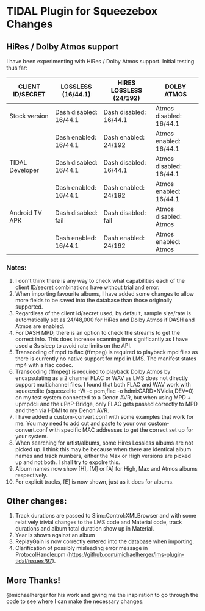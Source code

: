 # TIDAL Plugin for Squeezebox Changes

## HiRes / Dolby Atmos support
 
I have been experimenting with HiRes / Dolby Atmos support. Initial testing thus far:
 
|CLIENT ID/SECRET|LOSSLESS (16/44.1)     |HIRES LOSSLESS (24/192)|DOLBY ATMOS             |
|----------------|-----------------------|-----------------------|------------------------|
|Stock version   |Dash disabled: 16/44.1 |Dash disabled: 16/44.1 |Atmos disabled: 16/44.1 |
|                |Dash enabled: 16/44.1  |Dash enabled: 24/192   |Atmos enabled: 16/44.1  |
|TIDAL Developer |Dash disabled: 16/44.1 |Dash disabled: 16/44.1 |Atmos disabled: 16/44.1 |
|                |Dash enabled: 16/44.1  |Dash enabled: 24/192   |Atmos enabled: 16/44.1  |
|Android TV APK  |Dash disabled: fail    |Dash disabled: fail    |Atmos disabled: Atmos   |
|                |Dash enabled: 16/44.1  |Dash enabled: 24/192   |Atmos enabled: Atmos    |
 
### Notes:
1. I don't think there is any way to check what capabilities each of the client ID/secret combinations have without trial and error.
2. When importing favourite albums, I have added some changes to allow more fields to be saved into the database than those originally supported.
3. Regardless of the client id/secret used, by default, sample size/rate is automatically set as 24/48,000 for HiRes and Dolby Atmos if DASH and Atmos are enabled.
4. For DASH MPD, there is an option to check the streams to get the correct info. This does increase scanning time significantly as I have used a 3s sleep to avoid rate limits on the API.
5. Transcoding of mpd to flac (ffmpeg) is required to playback mpd files as there is currently no native support for mpd in LMS. The manifest states mp4 with a flac codec.
6. Transcoding (ffmpeg) is required to playback Dolby Atmos by encapsulating as a 2 channel FLAC or WAV as LMS does not directly support multichannel files. I found that both FLAC and WAV work with squeezelite (squeezelite -W -c pcm,flac -o hdmi:CARD=NVidia,DEV=0) on my test system connected to a Denon AVR, but when using MPD + upmpdcli and the uPnP-Bridge, only FLAC gets passed correctly to MPD and then via HDMI to my Denon AVR.
7. I have added a custom-convert.conf with some examples that work for me. You may need to add cut and paste to your own custom-convert.conf with specific MAC addresses to get the correct set up for your system.
8. When searching for artist/albums, some Hires Lossless albums are not picked up. I think this may be because when there are identical album names and track numbers, either the Max or High versions are picked up and not both. I shall try to expolre this.
9. Album names now show [H], [M] or [A] for High, Max and Atmos albums respectively.
10. For explicit tracks, [E] is now shown, just as it does for albums.
 
## Other changes:
1. Track durations are passed to Slim::Control:XMLBrowser and with some relatively trivial changes to the LMS code and Material code, track durations and album total duration show up in Material.
2. Year is shown against an album
3. ReplayGain is now correctly entered into the database when importing.
4. Clarification of possibly misleading error message in ProtocolHandler.pm (https://github.com/michaelherger/lms-plugin-tidal/issues/97).
  
## More Thanks!
@michaelherger for his work and giving me the inspiration to go through the code to see where I can make the necessary changes.
